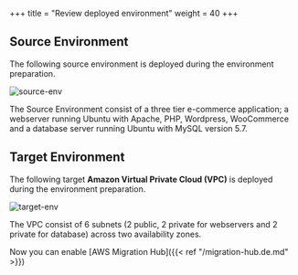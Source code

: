 
+++
title = "Review deployed environment"
weight = 40
+++
## Source Environment

The following source environment is deployed during the environment preparation.

![source-env](/intro/source-env.png)

The Source Environment consist of a three tier e-commerce application; a webserver running Ubuntu with Apache, 
PHP, Wordpress, WooCommerce and a database server running Ubuntu with MySQL version 5.7.


## Target Environment

The following target **Amazon Virtual Private Cloud (VPC)** is deployed during the environment preparation.

![target-env](/intro/target-vpc.png)

The VPC consist of 6 subnets (2 public, 2 private for webservers and 2 private for database) across two availability zones.

Now you can enable [AWS Migration Hub]({{< ref "/migration-hub.de.md" >}})  
